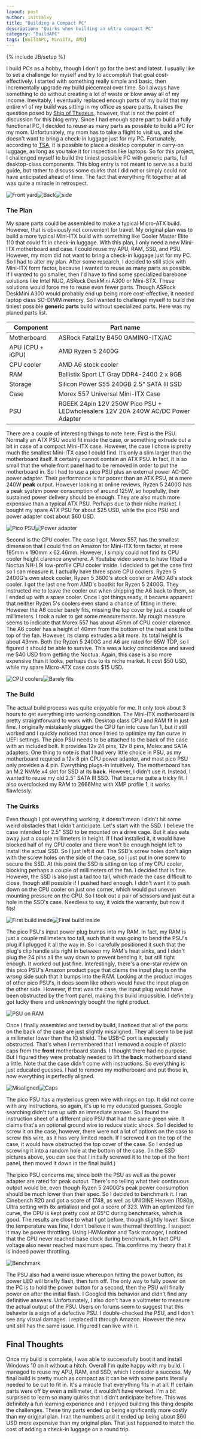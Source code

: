 ```yaml
---
layout: post
author: initialxy
title: "Building a Compact PC"
description: "Quirks when building an ultra compact PC"
category: "BuildAPC"
tags: [BuildAPC, MiniITX, AMD]
---
```

{% include JB/setup %}

I build PCs as a hobby, though I don't go for the best and latest. I usually like to set a challenge for myself and try to accomplish that goal cost-effectively. I started with something really simple and basic, then incrementally upgrade my build piecemeal over time. So I always have something to do without creating a lot of waste or blow away all of my income. Inevitably, I eventually replaced enough parts of my build that my entire v1 of my build was sitting in my office as spare parts. It raises the question posed by [Ship of Theseus](https://en.wikipedia.org/wiki/Ship_of_Theseus), however, that is not the point of discussion for this blog entry. Since I had enough spare part to build a fully functional PC, I decided to reuse as many parts as possible to build a PC for my mom. Unfortunately, my mom has to take a flight to visit us, and she doesn't want to bring a check-in luggage just for my PC. Fortunately, according to [TSA](https://www.tsa.gov/travel/security-screening/whatcanibring/items/desktop-computers), it is possible to place a desktop computer in carry-on luggage, as long as you take it for inspection like laptops. So for this project, I challenged myself to build the tiniest possible PC with generic parts, full desktop-class components. This blog entry is not meant to serve as a build guide, but rather to discuss some quirks that I did not or simply could not have anticipated ahead of time. The fact that everything fit together at all was quite a miracle in retrospect.

![Front yard](/static/images/2019-09-28-building-a-compact-pc/front_y.jpg)![Back](/static/images/2019-09-28-building-a-compact-pc/back.jpg)![side](/static/images/2019-09-28-building-a-compact-pc/side.jpg)
<!--more-->

### The Plan

My spare parts could be assembled to make a typical Micro-ATX build. However, that is obviously not convenient for travel. My original plan was to build a more typical Mini-ITX build with something like Cooler Master Elite 110 that could fit in check-in luggage. With this plan, I only need a new Mini-ITX motherboard and case. I could reuse my APU, RAM, SSD, and PSU. However, my mom did not want to bring a check-in luggage just for my PC. So I had to alter my plan. After some research, I decided to still stick with Mini-ITX form factor, because I wanted to reuse as many parts as possible. If I wanted to go smaller, then I'd have to find some specialized barebone solutions like Intel NUC, ASRock DeskMini A300 or Mini-STX. These solutions would force me to reuse even fewer parts. Though ASRock DeskMini A300 would probably end up being more cost-effective, it needed laptop class SO-DIMM memory. So I wanted to challenge myself to build the tiniest possible **generic parts** build without specialized parts. Here was my planed parts list.

| Component | Part name |
|-----------|-----------|
| Motherboard | ASRock Fatal1ty B450 GAMING-ITX/AC |
| APU (CPU + iGPU) | AMD Ryzen 5 2400G |
| CPU cooler | AMD A6 stock cooler |
| RAM | Ballistix Sport LT Gray DDR4-2400 2 x 8GB |
| Storage | Silicon Power S55 240GB 2.5" SATA III SSD |
| Case | Morex 557 Universal Mini-ITX Case |
| PSU | RGEEK 24pin 12V 250W Pico PSU + LEDwholesalers 12V 20A 240W AC/DC Power Adapter |

There are a couple of interesting things to note here. First is the PSU. Normally an ATX PSU would fit inside the case, or something extrude out a bit in case of a compact Mini-ITX case. However, the case I chose is pretty much the smallest Mini-ITX case I could find. It’s only a slim larger than the motherboard itself. It certainly cannot contain an ATX PSU. In fact, it is so small that the whole front panel had to be removed in order to put the motherboard in. So I had to use a pico PSU plus an external power AC-DC power adapter. Their performance is far poorer than an ATX PSU, at a mere 240W **peak** output. However looking at online reviews, Ryzen 5 2400G has a peak system power consumption of around 125W, so hopefully, their sustained power delivery should be enough. They are also much more expensive than a typical ATX PSU. Perhaps due to their niche market. I bought my spare ATX PSU for about $25 USD, while the pico PSU and power adapter cost about $60 USD.

![Pico PSU](/static/images/2019-09-28-building-a-compact-pc/pico_psu.jpg)![Power adapter](/static/images/2019-09-28-building-a-compact-pc/power_adapter.jpg)

Second is the CPU cooler. The case I got, Morex 557, has the smallest dimension that I could find on Amazon for Mini-ITX form factor, at mere 195mm x 190mm x 62.46mm. However, I simply could not find its CPU cooler height clarence anywhere. A Youtube video seems to have fitted a Noctua NH-L9i low-profile CPU cooler inside. I decided to get the case first so I can measure it. I actually have three spare CPU coolers. Ryzen 5 2400G's own stock cooler, Ryzen 5 3600's stock cooler or AMD A6's stock cooler. I got the last one from AMD's bootkit for Ryzen 5 2400G. They instructed me to leave the cooler out when shipping the A6 back to them, so I ended up with a spare cooler. Once I got things ready, it became apparent that neither Ryzen 5's coolers even stand a chance of fitting in there. However the A6 cooler barely fits, missing the top cover by just a couple of millimeters. I took a ruler to get some measurements. My rough measure seems to indicate that Morex 557 has about 45mm of CPU cooler clarence. The A6 cooler has a height of 40mm from the bottom of the heat sink to the top of the fan. However, its clamp extrudes a bit more. Its total height is about 43mm. Both the Ryzen 5 2400G and A6 are rated for 65W TDP, so I figured it should be able to survive. This was a lucky coincidence and saved me $40 USD from getting the Noctua. Again, this case is also more expensive than it looks, perhaps due to its niche market. It cost $50 USD, while my spare Micro-ATX case costs $15 USD.

![CPU coolers](/static/images/2019-09-28-building-a-compact-pc/cpu_coolers.jpg)![Barely fits](/static/images/2019-09-28-building-a-compact-pc/barely_fits.jpg)

### The Build

The actual build process was quite enjoyable for me. It only took about 3 hours to get everything into working condition. The Mini-ITX motherboard is pretty straightforward to work with. Desktop class CPU and RAM fit in just fine. I originally mistakenly plugged the CPU fan into case fan 1, but it still worked and I quickly noticed that once I tried to optimize my fan curve in UEFI settings. The pico PSU needs to be attached to the back of the case with an included bolt. It provides 12v 24 pins, 12v 8 pins, Molex and SATA adapters. One thing to note is that I had very little choice in PSU, as my motherboard required a 12v 8 pin CPU power adapter, and most pico PSU only provides a 4 pin. Everything plugs-in intuitively. The motherboard has an M.2 NVMe x4 slot for SSD at its **back**. However, I didn't use it. Instead, I wanted to reuse my old 2.5" SATA III SSD. That became quite a tricky fit. I also overclocked my RAM to 2666Mhz with XMP profile 1, it works flawlessly.

### The Quirks

Even though I got everything working, it doesn't mean I didn't hit some weird obstacles that I didn't anticipate. Let's start with the SSD. I believe the case intended for 2.5" SSD to be mounted on a drive cage. But it also eats away just a couple millimeters in height. If I had installed it, it would have blocked half of my CPU cooler and there won't be enough height left to install the actual SSD. So I just left it out. The SSD's screw holes don't align with the screw holes on the side of the case, so I just put in one screw to secure the SSD. At this point the SSD is sitting on top of my CPU cooler, blocking perhaps a couple of millimeters of the fan. I decided that is fine. However, the SSD is also just a tad too tall, which made the case difficult to close, though still possible if I pushed hard enough. I didn't want it to push down on the CPU cooler on just one corner, which would put uneven mounting pressure on the CPU. So I took out a pair of scissors and just cut a hole in the SSD's case. Needless to say, it voids the warranty, but now it fits!

![First build inside](/static/images/2019-09-28-building-a-compact-pc/first_build_inside.jpg)![Final build inside](/static/images/2019-09-28-building-a-compact-pc/final_build.jpg)

The pico PSU's input power plug bumps into my RAM. In fact, my RAM is just a couple millimeters too tall, such that it was going to bend the PSU's plug if I plugged it all the way in. So I carefully positioned it such that the plug's clip handle sits right in between my RAM's heat sinks, and I didn't plug the 24 pins all the way down to prevent bending it, but still tight enough. It worked out just fine. Interestingly, there's a one-star review on this pico PSU's Amazon product page that claims the input plug is on the *wrong* side such that it bumps into the RAM. Looking at the product images of other pico PSU's, it does seem like others would have the input plug on the other side. However, if that was the case, the input plug would have been obstructed by the front panel, making this build impossible. I definitely got lucky there and unknowingly bought the right product.

![PSU on RAM](/static/images/2019-09-28-building-a-compact-pc/psu_on_ram.jpg)

Once I finally assembled and tested by build, I noticed that all of the ports on the back of the case are just slightly misaligned. They all seem to be just a millimeter lower than the IO shield. The USB-C port is especially obstructed. That's when I remembered that I removed a couple of plastic caps from the **front** motherboard stands. I thought there had no purpose. But I figured they were probably needed to lift the **back** motherboard stand a little. Note that the case didn't come with instructions. So everything is just educated guesses. I had to remove my motherboard and put those in, now everything is perfectly aligned.

![Misaligned](/static/images/2019-09-28-building-a-compact-pc/misaligned.jpg)![Caps](/static/images/2019-09-28-building-a-compact-pc/caps.jpg)

The pico PSU has a mysterious green wire with rings on top. It did not come with any instructions, so again, it's up to my educated guesses. Google searching didn't turn up with an immediate answer. So I found the instruction sheet of a different pico PSU that had the same green wire. It claims that's an optional ground wire to reduce static shock. So I decided to screw it on the case, however, there were not a lot of options on the case to screw this wire, as it has very limited reach. If I screwed it on the top of the case, it would have obstructed the top cover of the case. So I ended up screwing it into a random hole at the bottom of the case. (In the SSD pictures above, you can see that I initially screwed it to the top of the front panel, then moved it down in the final build.)

The pico PSU concerns me, since both the PSU as well as the power adapter are rated for peak output. There's no telling what their continuous output would be, even though Ryzen 5 2400G's peak power consumption should be much lower than their spec. So I decided to benchmark it. I ran Cinebench R20 and got a score of 1748, as well as UNIGINE Heaven (1080p, Ultra setting with 8x antialias) and got a score of 323. With an optimized fan curve, the CPU is kept pretty cool at 65&#176;C during benchmarks, which is good. The results are close to what I got before, though slightly lower. Since the temperature was fine, I don't believe it was thermal throttling. I suspect it may be power throttling. Using HWMonitor and Task manager, I noticed that the CPU never reached base clock during benchmark. In fact CPU voltage also never reached maximum spec. This confirms my theory that it is indeed power throttling.

![Benchmark](/static/images/2019-09-28-building-a-compact-pc/benchmark.png)

The PSU also had a weird issue whereupon hitting the power button, its power LED will briefly flash, then turn off. The only way to fully power on the PC is to hold the power button for a second, then the PSU will finally power on after the initial flash. I Googled this behavior and didn't find any definitive answers. Unfortunately, I also don't have a voltmeter to measure the actual output of the PSU. Users on forums seem to suggest that this behavior is a sign of a defective PSU. I double-checked the PSU, and I don't see any visual damages. I replaced it through Amazon. However the new unit still has the same issue. I figured I can live with it.

## Final Thoughts

Once my build is complete, I was able to successfully boot it and install Windows 10 on it without a hitch. Overall I'm quite happy with my build. I managed to reuse my APU, RAM, and SSD, which I consider a success. My final build is pretty much as compact as it can be with some parts literally needed to be cut to fit in. It's a miracle that everything fits in at all. If certain parts were off by even a millimeter, it wouldn't have worked. I'm a bit surprised to learn so many quirks that I didn't anticipate before. This was definitely a fun learning experience and I enjoyed building this thing despite the challenges. These tiny parts ended up being significantly more costly than my original plan. I ran the numbers and it ended up being about $60 USD more expensive than my original plan. That just happened to match the cost of adding a check-in luggage on a round trip.